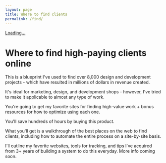 ```yaml
---
layout: page
title: Where to find clients
permalink: /find/
---
```

<div style="height:20px; display: table; width:100%;"></div>
<script src="https://gumroad.com/js/gumroad-embed.js"></script>
<div class="gumroad-product-embed" data-gumroad-product-id="HhfN"><a href="https://gumroad.com/l/HhfN">Loading...</a></div>

# Where to find high-paying clients online

This is a blueprint I've used to find over 8,000 design and development projects - which have resulted in millions of dollars in revenue created.

It's ideal for marketing, design, and development shops - however, I've tried to make it applicable to almost any type of work. 

You're going to get my favorite sites for finding high-value work + bonus resources for how to optimize using each one.

You'll save hundreds of hours by buying this product. 

What you'll get is a walkthrough of the best places on the web to find clients, including how to automate the entire process on a site-by-site basis. 

I'll outline my favorite websites, tools for tracking, and tips I've acquired from 3+ years of building a system to do this everyday. More info coming soon.
